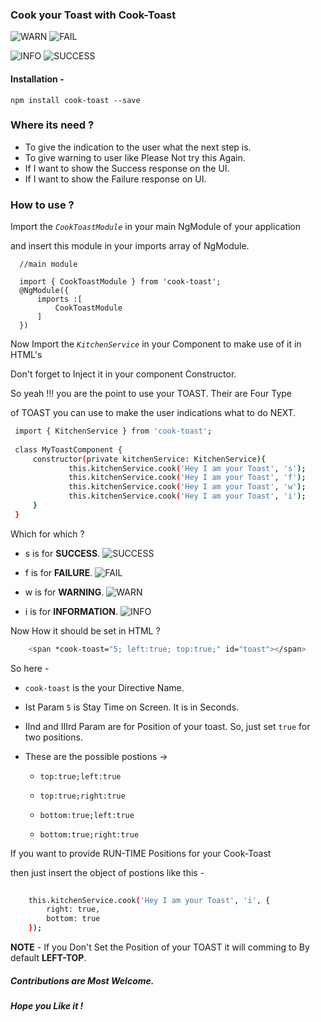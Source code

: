 ### Cook your Toast with Cook-Toast

![WARN](http://res.cloudinary.com/dkws91cqo/image/upload/v1510679477/warn_nnsjyl.png)    ![FAIL](http://res.cloudinary.com/dkws91cqo/image/upload/v1510679476/fail_rksmcp.png)

![INFO](http://res.cloudinary.com/dkws91cqo/image/upload/v1510679477/Info_vryarw.png)    ![SUCCESS](http://res.cloudinary.com/dkws91cqo/image/upload/v1510679477/success_upvnia.png)

#### Installation -

```
npm install cook-toast --save
```

### Where its need ?

- To give the indication to the user what the next step is.
- To give warning to user like Please Not try this Again. 
- If I want to show the Success response on the UI.
- If I want to show the Failure response on UI.

### How to use ?

 Import the *`CookToastModule`* in your main NgModule of your application
 
 and insert this module in your imports array of NgModule.


 ```
   //main module
   
   import { CookToastModule } from 'cook-toast';
   @NgModule({
       imports :[
           CookToastModule
       ]
   })

 ``` 

Now Import the *`KitchenService`* in your Component to make use of it in HTML's

Don't forget to Inject it in your component Constructor.  

So yeah !!! you are the point to use your TOAST. Their are Four Type 

of TOAST you can use to make the user indications what to do NEXT.


```sh
 import { KitchenService } from 'cook-toast';
 
 class MyToastComponent {
     constructor(private kitchenService: KitchenService){
             this.kitchenService.cook('Hey I am your Toast', 's');  
             this.kitchenService.cook('Hey I am your Toast', 'f');  
             this.kitchenService.cook('Hey I am your Toast', 'w');  
             this.kitchenService.cook('Hey I am your Toast', 'i');  
     }
 }

```

Which for which ?

- s is for **SUCCESS**. ![SUCCESS](http://res.cloudinary.com/dkws91cqo/image/upload/v1510679477/success_upvnia.png)

- f is for **FAILURE**. ![FAIL](http://res.cloudinary.com/dkws91cqo/image/upload/v1510679476/fail_rksmcp.png)

- w is for **WARNING**. ![WARN](http://res.cloudinary.com/dkws91cqo/image/upload/v1510679477/warn_nnsjyl.png)

- i is for **INFORMATION**. ![INFO](http://res.cloudinary.com/dkws91cqo/image/upload/v1510679477/Info_vryarw.png)


Now How it should be set in HTML ?

```sh
    <span *cook-toast="5; left:true; top:true;" id="toast"></span>

```

So here - 
- `cook-toast` is the your Directive Name.
- Ist Param `5` is Stay Time on Screen. It is in Seconds.
- IInd and IIIrd Param are for Position of your toast. So, just set `true` for two positions.
- These are the possible postions ->
  
  - `top:true;left:true` 

  - `top:true;right:true`

  - `bottom:true;left:true`
   
  - `bottom:true;right:true` 


If you want to provide RUN-TIME Positions for your Cook-Toast

then just insert the object of postions like this -

```sh
    
    this.kitchenService.cook('Hey I am your Toast', 'i', {
        right: true,
        bottom: true
    });

```


**NOTE** - 
  If you Don't Set the Position of your TOAST it will comming to
  By default **LEFT-TOP**.


##### Contributions are Most Welcome.

##### Hope you Like it !
